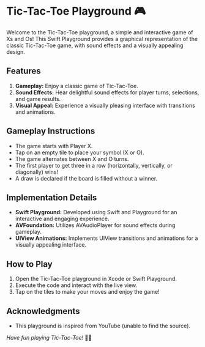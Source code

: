 # Tic-Tac-Toe Playground 🎮

Welcome to the Tic-Tac-Toe playground, a simple and interactive game of Xs and Os! This Swift Playground provides a graphical representation of the classic Tic-Tac-Toe game, with sound effects and a visually appealing design.

## Features

1. **Gameplay:** Enjoy a classic game of Tic-Tac-Toe.
2. **Sound Effects:** Hear delightful sound effects for player turns, selections, and game results.
3. **Visual Appeal:** Experience a visually pleasing interface with transitions and animations.

## Gameplay Instructions

- The game starts with Player X.
- Tap on an empty tile to place your symbol (X or O).
- The game alternates between X and O turns.
- The first player to get three in a row (horizontally, vertically, or diagonally) wins!
- A draw is declared if the board is filled without a winner.

## Implementation Details

- **Swift Playground:** Developed using Swift and Playground for an interactive and engaging experience.
- **AVFoundation:** Utilizes AVAudioPlayer for sound effects during gameplay.
- **UIView Animations:** Implements UIView transitions and animations for a visually appealing interface.


## How to Play

1. Open the Tic-Tac-Toe playground in Xcode or Swift Playground.
2. Execute the code and interact with the live view.
3. Tap on the tiles to make your moves and enjoy the game!

## Acknowledgments

- This playground is inspired from YouTube (unable to find the source).

*Have fun playing Tic-Tac-Toe!* 🚀🎉
